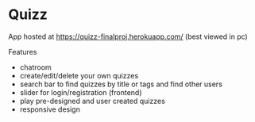 # Quizz

App hosted at https://quizz-finalproj.herokuapp.com/ (best viewed in pc)

Features
  - chatroom
  - create/edit/delete your own quizzes
  - search bar to find quizzes by title or tags and find other users
  - slider for login/registration (frontend)
  - play pre-designed and user created quizzes
  - responsive design
   

